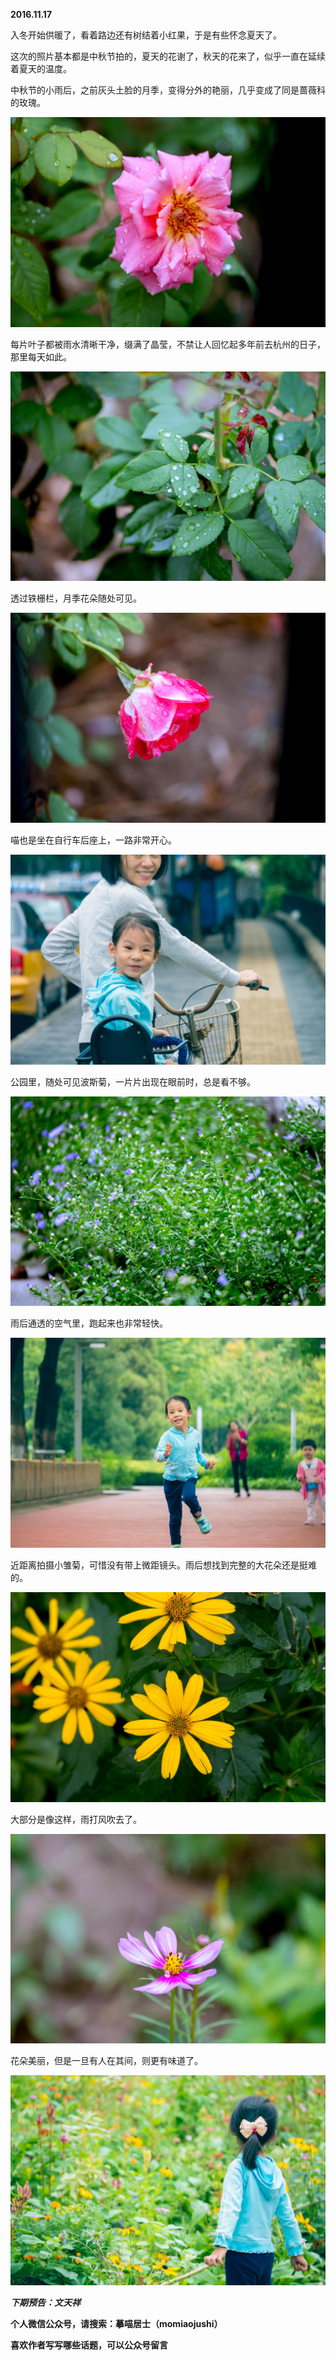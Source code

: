 
          
            
**2016.11.17**

入冬开始供暖了，看着路边还有树结着小红果，于是有些怀念夏天了。

这次的照片基本都是中秋节拍的，夏天的花谢了，秋天的花来了，似乎一直在延续着夏天的温度。

中秋节的小雨后，之前灰头土脸的月季，变得分外的艳丽，几乎变成了同是蔷薇科的玫瑰。




![](img/51001-2a9229e1a6243b8e.jpg)




每片叶子都被雨水清晰干净，缀满了晶莹，不禁让人回忆起多年前去杭州的日子，那里每天如此。




![](img/51001-bbb0d12b38bbf85c.jpg)




透过铁栅栏，月季花朵随处可见。




![](img/51001-86d52f27ee743b75.jpg)




喵也是坐在自行车后座上，一路非常开心。




![](img/51001-90bb9c83d4aa5f29.jpg)




公园里，随处可见波斯菊，一片片出现在眼前时，总是看不够。




![](img/51001-17fda5959ce6081f.jpg)




雨后通透的空气里，跑起来也非常轻快。




![](img/51001-9899f1e62f434518.jpg)




近距离拍摄小雏菊，可惜没有带上微距镜头。雨后想找到完整的大花朵还是挺难的。




![](img/51001-dbbf85072c53b51e.jpg)




大部分是像这样，雨打风吹去了。




![](img/51001-1bfa4e200cf08b5e.jpg)




花朵美丽，但是一旦有人在其间，则更有味道了。




![](img/51001-b3a62ac6b2292c9d.jpg)





***下期预告：文天祥***


**个人微信公众号，请搜索：摹喵居士（momiaojushi）**

**喜欢作者写写哪些话题，可以公众号留言**

          
        